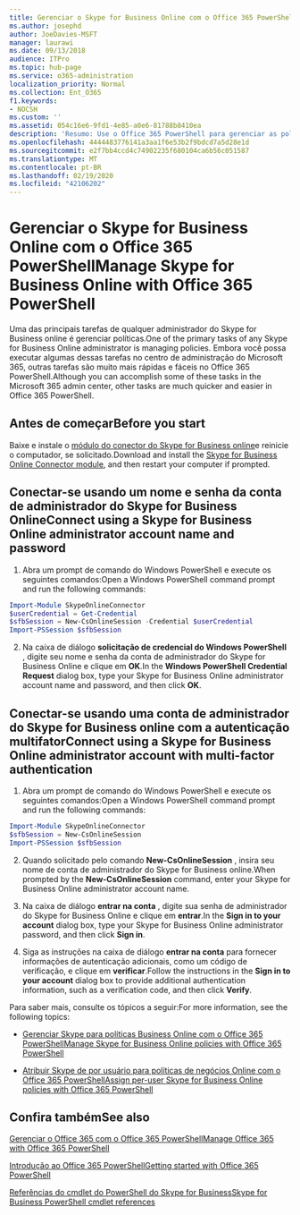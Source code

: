 ```yaml
---
title: Gerenciar o Skype for Business Online com o Office 365 PowerShell
ms.author: josephd
author: JoeDavies-MSFT
manager: laurawi
ms.date: 09/13/2018
audience: ITPro
ms.topic: hub-page
ms.service: o365-administration
localization_priority: Normal
ms.collection: Ent_O365
f1.keywords:
- NOCSH
ms.custom: ''
ms.assetid: 054c16e6-9fd1-4e85-a0e6-81788b8410ea
description: 'Resumo: Use o Office 365 PowerShell para gerenciar as políticas do Skype for Business online, políticas por usuário e configurações da reunião.'
ms.openlocfilehash: 4444483776141a3aa1f6e53b2f9bdcd7a5d28e1d
ms.sourcegitcommit: e2f7bb4ccd4c74902235f680104ca6b56c051587
ms.translationtype: MT
ms.contentlocale: pt-BR
ms.lasthandoff: 02/19/2020
ms.locfileid: "42106202"
---
```

# <a name="manage-skype-for-business-online-with-office-365-powershell"></a><span data-ttu-id="3cf23-103">Gerenciar o Skype for Business Online com o Office 365 PowerShell</span><span class="sxs-lookup"><span data-stu-id="3cf23-103">Manage Skype for Business Online with Office 365 PowerShell</span></span>

<span data-ttu-id="3cf23-104">Uma das principais tarefas de qualquer administrador do Skype for Business online é gerenciar políticas.</span><span class="sxs-lookup"><span data-stu-id="3cf23-104">One of the primary tasks of any Skype for Business Online administrator is managing policies.</span></span> <span data-ttu-id="3cf23-105">Embora você possa executar algumas dessas tarefas no centro de administração do Microsoft 365, outras tarefas são muito mais rápidas e fáceis no Office 365 PowerShell.</span><span class="sxs-lookup"><span data-stu-id="3cf23-105">Although you can accomplish some of these tasks in the Microsoft 365 admin center, other tasks are much quicker and easier in Office 365 PowerShell.</span></span> 

## <a name="before-you-start"></a><span data-ttu-id="3cf23-106">Antes de começar</span><span class="sxs-lookup"><span data-stu-id="3cf23-106">Before you start</span></span>

<span data-ttu-id="3cf23-107">Baixe e instale o [módulo do conector do Skype for Business online](https://www.microsoft.com/download/details.aspx?id=39366)e reinicie o computador, se solicitado.</span><span class="sxs-lookup"><span data-stu-id="3cf23-107">Download and install the [Skype for Business Online Connector module](https://www.microsoft.com/download/details.aspx?id=39366), and then restart your computer if prompted.</span></span>


## <a name="connect-using-a-skype-for-business-online-administrator-account-name-and-password"></a><span data-ttu-id="3cf23-108">Conectar-se usando um nome e senha da conta de administrador do Skype for Business Online</span><span class="sxs-lookup"><span data-stu-id="3cf23-108">Connect using a Skype for Business Online administrator account name and password</span></span>

1. <span data-ttu-id="3cf23-109">Abra um prompt de comando do Windows PowerShell e execute os seguintes comandos:</span><span class="sxs-lookup"><span data-stu-id="3cf23-109">Open a Windows PowerShell command prompt and run the following commands:</span></span> 
    
  ```powershell
  Import-Module SkypeOnlineConnector
  $userCredential = Get-Credential
  $sfbSession = New-CsOnlineSession -Credential $userCredential
  Import-PSSession $sfbSession
  ```

2. <span data-ttu-id="3cf23-110">Na caixa de diálogo **solicitação de credencial do Windows PowerShell** , digite seu nome e senha da conta de administrador do Skype for Business Online e clique em **OK**.</span><span class="sxs-lookup"><span data-stu-id="3cf23-110">In the **Windows PowerShell Credential Request** dialog box, type your Skype for Business Online administrator account name and password, and then click **OK**.</span></span>


## <a name="connect-using-a-skype-for-business-online-administrator-account-with-multi-factor-authentication"></a><span data-ttu-id="3cf23-111">Conectar-se usando uma conta de administrador do Skype for Business online com a autenticação multifator</span><span class="sxs-lookup"><span data-stu-id="3cf23-111">Connect using a Skype for Business Online administrator account with multi-factor authentication</span></span>

1. <span data-ttu-id="3cf23-112">Abra um prompt de comando do Windows PowerShell e execute os seguintes comandos:</span><span class="sxs-lookup"><span data-stu-id="3cf23-112">Open a Windows PowerShell command prompt and run the following commands:</span></span>

  ```powershell
  Import-Module SkypeOnlineConnector
  $sfbSession = New-CsOnlineSession
  Import-PSSession $sfbSession
  ```

2. <span data-ttu-id="3cf23-113">Quando solicitado pelo comando **New-CsOnlineSession** , insira seu nome de conta de administrador do Skype for Business online.</span><span class="sxs-lookup"><span data-stu-id="3cf23-113">When prompted by the **New-CsOnlineSession** command, enter your Skype for Business Online administrator account name.</span></span>

3. <span data-ttu-id="3cf23-114">Na caixa de diálogo **entrar na conta** , digite sua senha de administrador do Skype for Business Online e clique em **entrar**.</span><span class="sxs-lookup"><span data-stu-id="3cf23-114">In the **Sign in to your account** dialog box, type your Skype for Business Online administrator password, and then click **Sign in**.</span></span>

4. <span data-ttu-id="3cf23-115">Siga as instruções na caixa de diálogo **entrar na conta** para fornecer informações de autenticação adicionais, como um código de verificação, e clique em **verificar**.</span><span class="sxs-lookup"><span data-stu-id="3cf23-115">Follow the instructions in the **Sign in to your account** dialog box to provide additional authentication information, such as a verification code, and then click **Verify**.</span></span>

<span data-ttu-id="3cf23-116">Para saber mais, consulte os tópicos a seguir:</span><span class="sxs-lookup"><span data-stu-id="3cf23-116">For more information, see the following topics:</span></span>
  
- [<span data-ttu-id="3cf23-117">Gerenciar Skype para políticas Business Online com o Office 365 PowerShell</span><span class="sxs-lookup"><span data-stu-id="3cf23-117">Manage Skype for Business Online policies with Office 365 PowerShell</span></span>](manage-skype-for-business-online-policies-with-office-365-powershell.md)
    
- [<span data-ttu-id="3cf23-118">Atribuir Skype de por usuário para políticas de negócios Online com o Office 365 PowerShell</span><span class="sxs-lookup"><span data-stu-id="3cf23-118">Assign per-user Skype for Business Online policies with Office 365 PowerShell</span></span>](assign-per-user-skype-for-business-online-policies-with-office-365-powershell.md)
    
## <a name="see-also"></a><span data-ttu-id="3cf23-119">Confira também</span><span class="sxs-lookup"><span data-stu-id="3cf23-119">See also</span></span>

[<span data-ttu-id="3cf23-120">Gerenciar o Office 365 com o Office 365 PowerShell</span><span class="sxs-lookup"><span data-stu-id="3cf23-120">Manage Office 365 with Office 365 PowerShell</span></span>](manage-office-365-with-office-365-powershell.md)
  
[<span data-ttu-id="3cf23-121">Introdução ao Office 365 PowerShell</span><span class="sxs-lookup"><span data-stu-id="3cf23-121">Getting started with Office 365 PowerShell</span></span>](getting-started-with-office-365-powershell.md)

[<span data-ttu-id="3cf23-122">Referências do cmdlet do PowerShell do Skype for Business</span><span class="sxs-lookup"><span data-stu-id="3cf23-122">Skype for Business PowerShell cmdlet references</span></span>](https://docs.microsoft.com/powershell/module/skype/?view=skype-ps)

